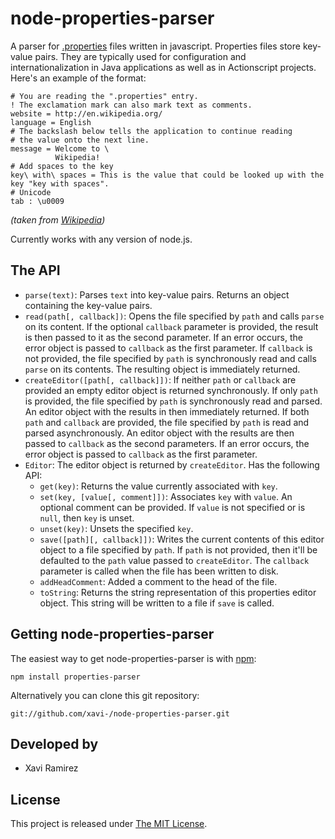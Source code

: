 # node-properties-parser

A parser for [.properties](http://en.wikipedia.org/wiki/.properties) files written in javascript.  Properties files store key-value pairs.  They are typically used for configuration and internationalization in Java applications as well as in Actionscript projects.  Here's an example of the format:

	# You are reading the ".properties" entry.
	! The exclamation mark can also mark text as comments.
	website = http://en.wikipedia.org/
	language = English
	# The backslash below tells the application to continue reading
	# the value onto the next line.
	message = Welcome to \
	          Wikipedia!
	# Add spaces to the key
	key\ with\ spaces = This is the value that could be looked up with the key "key with spaces".
	# Unicode
	tab : \u0009
*(taken from [Wikipedia](http://en.wikipedia.org/wiki/.properties#Format))*

Currently works with any version of node.js.

## The API

- `parse(text)`: Parses `text` into key-value pairs.  Returns an object containing the key-value pairs.
- `read(path[, callback])`: Opens the file specified by `path` and calls `parse` on its content.  If the optional `callback` parameter is provided, the result is then passed to it as the second parameter.  If an error occurs, the error object is passed to `callback` as the first parameter. If `callback` is not provided, the file specified by `path` is synchronously read and calls `parse` on its contents.  The resulting object is immediately returned.
- `createEditor([path[, callback]])`:  If neither `path` or `callback` are provided an empty editor object is returned synchronously.  If only `path` is provided, the file specified by `path` is synchronously read and parsed.  An editor object with the results in then immediately returned.  If both `path` and `callback` are provided, the file specified by `path` is read and parsed asynchronously.  An editor object with the results are then passed to `callback` as the second parameters.  If an error occurs, the error object is passed to `callback` as the first parameter.
- `Editor`: The editor object is returned by `createEditor`.  Has the following API:
	- `get(key)`: Returns the value currently associated with `key`.
	- `set(key, [value[, comment]])`: Associates `key` with `value`. An optional comment can be provided. If `value` is not specified or is `null`, then `key` is unset.
	- `unset(key)`: Unsets the specified `key`.
	- `save([path][, callback]])`: Writes the current contents of this editor object to a file specified by `path`.  If `path` is not provided, then it'll be defaulted to the `path` value passed to `createEditor`.  The `callback` parameter is called when the file has been written to disk.
	- `addHeadComment`: Added a comment to the head of the file.
	- `toString`: Returns the string representation of this properties editor object.  This string will be written to a file if `save` is called.

## Getting node-properties-parser

The easiest way to get node-properties-parser is with [npm](http://npmjs.org/):

	npm install properties-parser

Alternatively you can clone this git repository:

	git://github.com/xavi-/node-properties-parser.git

## Developed by
* Xavi Ramirez

## License
This project is released under [The MIT License](http://www.opensource.org/licenses/mit-license.php).
